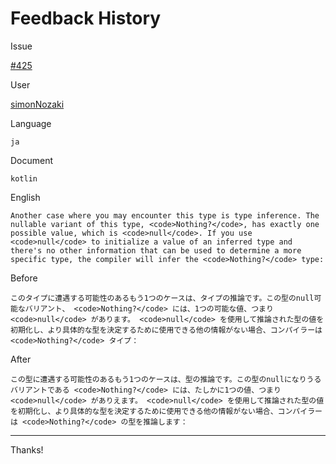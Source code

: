 # Feedback History

Issue

[#425](https://github.com/runebookdev/runebook/issues/425)

User

[simonNozaki](https://github.com/simonNozaki/)

Language

```
ja
```

Document

```
kotlin
```


English

```
Another case where you may encounter this type is type inference. The nullable variant of this type, <code>Nothing?</code>, has exactly one possible value, which is <code>null</code>. If you use <code>null</code> to initialize a value of an inferred type and there's no other information that can be used to determine a more specific type, the compiler will infer the <code>Nothing?</code> type:
```

Before

```
このタイプに遭遇する可能性のあるもう1つのケースは、タイプの推論です。この型のnull可能なバリアント、 <code>Nothing?</code> には、1つの可能な値、つまり <code>null</code> があります。 <code>null</code> を使用して推論された型の値を初期化し、より具体的な型を決定するために使用できる他の情報がない場合、コンパイラーは <code>Nothing?</code> タイプ：
```


After

```
この型に遭遇する可能性のあるもう1つのケースは、型の推論です。この型のnullになりうるバリアントである <code>Nothing?</code> には、たしかに1つの値、つまり <code>null</code> がありえます。 <code>null</code> を使用して推論された型の値を初期化し、より具体的な型を決定するために使用できる他の情報がない場合、コンパイラーは <code>Nothing?</code> の型を推論します：
```

---
Thanks!